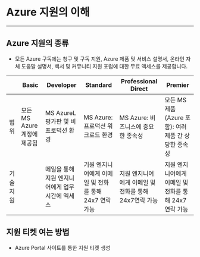 # Azure 지원의 이해

---

## Azure 지원의 종류

- 모든 Azure 구독에는 청구 및 구독 지원, Azure 제품 및 서비스 설명서, 온라인 자체 도움말 설명서, 백서 및 커뮤니티 지원 포럼에 대한 무료 액세스를 제공합니다.

|  | Basic | Developer | Standard | Professional Direct | Premier |
| --- | --- | --- | --- | --- | --- |
| 범위 | 모든 MS Azure 계정에 제공됨 | MS AzureL 평가판 및 비프로덕션 환경 | MS Azure: 프로덕션 워크로드 환경 | MS Azure: 비즈니스에 중요한 종속성 | 모든 MS 제품(Azure 포함): 여러 제품 간 상당한 종속성 |
| 기술 지원 |  | 메일을 통해 지원 엔지니어에게 업무 시간에 엑세스 | 기원 엔지니어에게 이메일 및 전화를 통해 24x7 연락 가능 | 지원 엔지니어에게 이메일 및 전화를 통해 24x7연락 가능 | 지원 엔지니어에게 이메일 및 전화를 통해 24x7 연락 가능 |

## 지원 티켓 여는 방법

- Azure Portal 사이트를 통한 지원 티켓 생성
